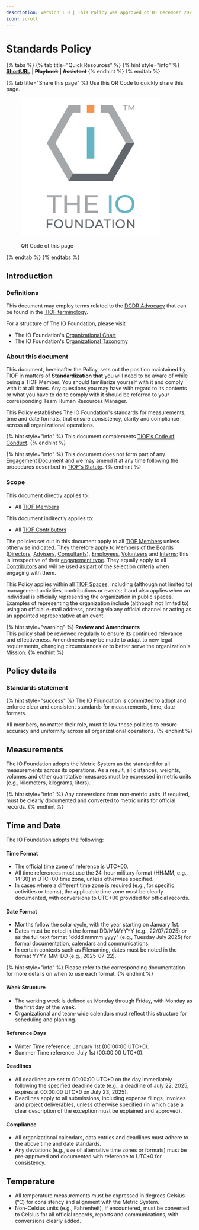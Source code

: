 ```yaml
---
description: Version 1.0 | This Policy was approved on 01 December 2023.
icon: scroll
---
```


# Standards Policy



{% tabs %}
{% tab title="Quick Resources" %}
{% hint style="info" %}
[**ShortURL**](https://short.theiofoundation.org/TIOFOrgBoards) **|&#x20;**~~**Playbook**~~**&#x20;|&#x20;**~~**Assistant**~~
{% endhint %}
{% endtab %}

{% tab title="Share this page" %}
Use this QR Code to quickly share this page.

<figure><img src="../../.gitbook/assets/[TIOF] Comms [P] TIOF Full Logo C T HiRes ENG v1.6.png" alt="" width="375"><figcaption><p>QR Code of this page</p></figcaption></figure>
{% endtab %}
{% endtabs %}



## Introduction

### Definitions

This document may employ terms related to the [DCDR Advocacy](https://tiof.click/DCDRAdvocacy) that can be found in the [TIOF terminology](https://tiof.click/TIOFTerminology).

For a structure of The IO Foundation, please visit

* The IO Foundation's [Organizational Chart](http://tiof.click/TIOFOrgChart)
* The IO Foundation's [Organizational Taxonomy](https://tiof.click/OrgTaxonomy)

### About this document

This document, hereinafter the Policy, sets out the position maintained by TIOF in matters of **Standardization that** you will need to be aware of while being a TIOF Member. You should familiarize yourself with it and comply with it at all times. Any questions you may have with regard to its contents or what you have to do to comply with it should be referred to your corresponding Team Human Resources Manager.

This Policy establishes The IO Foundation's standards for measurements, time and date formats, that ensure consistency, clarity and compliance across all organizational operations.

{% hint style="info" %}
This document complements [TIOF's Code of Conduct](https://tiof.click/TIOFPolicyCoC).
{% endhint %}

{% hint style="info" %}
This document does not form part of any [Engagement Document](https://tiof.click/TIOFTerminology#engagement-document) and we may amend it at any time following the procedures described in [TIOF's Statute](https://tiof.click/TIOFStatute).
{% endhint %}

### Scope

This document directly applies to:

* All [TIOF Members](https://tiof.click/TIOFTerminology#members)

This document indirectly applies to:

* All [TIOF Contributors](https://tiof.click/TIOFTerminology#contributors)

The policies set out in this document apply to all [TIOF Members](https://tiof.click/TIOFTerminology#members) unless otherwise indicated. They therefore apply to Members of the Boards ([Directors](https://tiof.click/TIOFTerminology#directors), [Advisers](https://tiof.click/TIOFTerminology#advisers), [Consultants](https://tiof.click/TIOFTerminology#consultants)), [Employees](https://tiof.click/TIOFTerminology#employees), [Volunteers](https://tiof.click/TIOFTerminology#volunteers) and [Interns](https://tiof.click/TIOFTerminology#interns); this is irrespective of their [engagement type](https://tiof.click/TIOFTerminology#engagement-type). They equally apply to all [Contributors](https://tiof.click/TIOFTerminology#contributors) and will be used as part of the selection criteria when engaging with them.

This Policy applies within all [TIOF Spaces](https://tiof.click/TIOFTerminology#spaces), including (although not limited to) management activities, contributions or events; it and also applies when an individual is officially representing the organization in public spaces. Examples of representing the organization include (although not limited to) using an official e-mail address, posting via any official channel or acting as an appointed representative at an event.

{% hint style="warning" %}
**Review and Amendments**\
This policy shall be reviewed regularly to ensure its continued relevance and effectiveness. Amendments may be made to adapt to new legal requirements, changing circumstances or to better serve the organization's Mission.
{% endhint %}

## Policy details

### Standards statement

{% hint style="success" %}
The IO Foundation is committed to adopt and enforce clear and consistent standards for measurements, time, date formats.

All members, no matter their role, must follow these policies to ensure accuracy and uniformity across all organizational operations.
{% endhint %}

## **Measurements**

The IO Foundation adopts the Metric System as the standard for all measurements across its operations. As a result, all distances, weights, volumes and other quantitative measures must be expressed in metric units (e.g., kilometers, kilograms, liters).

{% hint style="info" %}
Any conversions from non-metric units, if required, must be clearly documented and converted to metric units for official records.
{% endhint %}

## Time and Date

The IO Foundation adopts the following:

#### Time Format

* The official time zone of reference is UTC+00.
* All time references must use the 24-hour military format (HH:MM, e.g., 14:30) in UTC+00 time zone, unless otherwise specified.
* In cases where a different time zone is required (e.g., for specific activities or teams), the applicable time zone must be clearly documented, with conversions to UTC+00 provided for official records.

#### Date Format

* Months follow the solar cycle, with the year starting on January 1st.
* Dates must be noted in the format DD/MM/YYYY (e.g., 22/07/2025) or as the full text format "dddd mmmm yyyy" (e.g., Tuesday July 2025) for formal documentation, calendars and communications.
* In certain contexts such as Filenaming, dates must be noted in the format YYYY-MM-DD (e.g., 2025-07-22).

{% hint style="info" %}
Please refer to the corresponding documentation for more details on when to use each format.
{% endhint %}

#### Week Structure

* The working week is defined as Monday through Friday, with Monday as the first day of the week.
* Organizational and team-wide calendars must reflect this structure for scheduling and planning.

#### Reference Days

* Winter Time reference: January 1st (00:00:00 UTC+0).
* Summer Time reference: July 1st (00:00:00 UTC+0).

#### Deadlines

* All deadlines are set to 00:00:00 UTC+0 on the day immediately following the specified deadline date (e.g., a deadline of July 22, 2025, expires at 00:00:00 UTC+0 on July 23, 2025).
* Deadlines apply to all submissions, including expense filings, invoices and project deliverables, unless otherwise specified (in which case a clear description of the exception must be explained and approved).

#### Compliance

* All organizational calendars, data entries and deadlines must adhere to the above time and date standards.
* Any deviations (e.g., use of alternative time zones or formats) must be pre-approved and documented with reference to UTC+0 for consistency.

## Temperature

* All temperature measurements must be expressed in degrees Celsius (°C) for consistency and alignment with the Metric System.
* Non-Celsius units (e.g., Fahrenheit), if encountered, must be converted to Celsius for all official records, reports and communications, with conversions clearly added.



